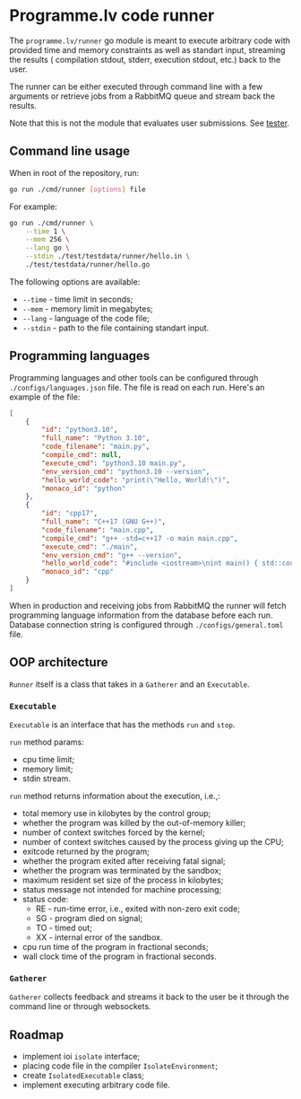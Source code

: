# Programme.lv code runner

The `programme.lv/runner` go module is meant to execute arbitrary code with
provided time and memory constraints as well as standart input, streaming
the results ( compilation stdout, stderr, execution stdout, etc.) back to the user.

The runner can be either executed through command line with a few arguments
or retrieve jobs from a RabbitMQ queue and stream back the results.

Note that this is not the module that evaluates user submissions.
See [tester](https://github.com/programme-lv/tester).

## Command line usage

When in root of the repository, run:
```bash
go run ./cmd/runner [options] file
```

For example:
```bash
go run ./cmd/runner \
    --time 1 \
    --mem 256 \
    --lang go \
    --stdin ./test/testdata/runner/hello.in \
    ./test/testdata/runner/hello.go
```

The following options are available:
- `--time` - time limit in seconds;
- `--mem` - memory limit in megabytes;
- `--lang` - language of the code file;
- `--stdin` - path to the file containing standart input.

## Programming languages

Programming languages and other tools can be configured through
`./configs/languages.json` file. The file is read on each run.
Here's an example of the file:
```json
[
    {
        "id": "python3.10",
        "full_name": "Python 3.10",
        "code_filename": "main.py",
        "compile_cmd": null,
        "execute_cmd": "python3.10 main.py",
        "env_version_cmd": "python3.10 --version",
        "hello_world_code": "print(\"Hello, World!\")",
        "monaco_id": "python"
    },
    {
        "id": "cpp17",
        "full_name": "C++17 (GNU G++)",
        "code_filename": "main.cpp",
        "compile_cmd": "g++ -std=c++17 -o main main.cpp",
        "execute_cmd": "./main",
        "env_version_cmd": "g++ --version",
        "hello_world_code": "#include <iostream>\nint main() { std::cout << \"Hello, World!\"; }",
        "monaco_id": "cpp"
    }
]
```

When in production and receiving jobs from RabbitMQ the
runner will fetch programming language information from the database
before each run. Database connection string is configured through
`./configs/general.toml` file.


## OOP architecture

`Runner` itself is a class that takes in a `Gatherer` and an `Executable`.

### `Executable`

`Executable` is an interface that has the methods `run` and `stop`.

`run` method params:
- cpu time limit;
- memory limit;
- stdin stream.

`run` method returns information about the execution, i.e.,:
- total memory use in kilobytes by the control group;
- whether the program was killed by the out-of-memory killer;
- number of context switches forced by the kernel;
- number of context switches caused by the process giving up the CPU; 
- exitcode returned by the program;
- whether the program exited after receiving fatal signal;
- whether the program was terminated by the sandbox;
- maximum resident set size of the process in kilobytes;
- status message not intended for machine processing;
- status code:
  - RE - run-time error, i.e., exited with non-zero exit code;
  - SG - program died on signal;
  - TO - timed out;
  - XX - internal error of the sandbox.
- cpu run time of the program in fractional seconds;
- wall clock time of the program in fractional seconds.


### `Gatherer`

`Gatherer` collects feedback and streams it back to the user be it through
the command line or through websockets.

## Roadmap

- implement ioi `isolate` interface;
- placing code file in the compiler `IsolateEnvironment`;
- create `IsolatedExecutable` class;
- implement executing arbitrary code file.

